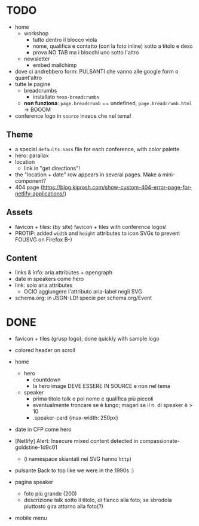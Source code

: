 # TODO

* home
	* workshop
		* tutto dentro il blocco viola
		* nome, qualifica e contatto (con la foto inline) sotto a titolo e desc
		* prova NO TAB ma i blocchi uno sotto l'altro
	* newsletter
		* embed mailchimp
* dove ci andrebbero form: PULSANTI che vanno alle google form o quant'altro
* tutte le pagine
	* breadcrumbs
		* installato `hexo-breadcrumbs`
    * **non funziona**: `page.breadcrumb` == undefined, `page.breadcrumb.html` -> BOOOM
* conference logo in `source` invece che nel tema!

## Theme

* a special `defaults.sass` file for each conference, with color palette
* hero: parallax
* location
  * link in "get directions"!
* the "location + date" row appears in several pages. Make a mini-component?
* 404 page (https://blog.kiprosh.com/show-custom-404-error-page-for-netlify-applications/)

## Assets

* favicon + tiles: (by site) favicon + tiles with conference logos!
* PROTIP: added `width` and `height` attributes to icon SVGs to prevent FOUSVG on Firefox B-)

## Content

* links & info: aria attributes + opengraph
* date in speakers come hero
* link: solo aria attributes
  * OCIO aggiungere l'attributo aria-label negli SVG
* schema.org: in JSON-LD! specie per schema.org/Event

# DONE

* favicon + tiles (grusp logo); done quickly with sample logo
* colored header on scroll

* home
	* hero
	  * countdown
	  * la hero image DEVE ESSERE IN SOURCE e non nel tema
	* speaker
		* prima titolo talk e poi nome e qualifica più piccoli
		* eventualmente troncare se è lungo; magari se il n. di speaker è > 10
		* .speaker-card {max-width: 250px}
* date in CFP come hero
* [Netlify] Alert: Insecure mixed content detected in compassionate-goldstine-1d9c01
  * (i namespace skiantati nei SVG hanno `http`)
* pulsante Back to top like we were in the 1990s :)
* pagina speaker
	* foto più grande (200)
	* descrizione talk sotto il titolo, di fianco alla foto; se sbrodola piuttosto gira attorno alla foto(?)
* mobile menu
